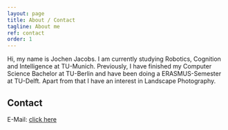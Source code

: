 ```yaml
---
layout: page
title: About / Contact
tagline: About me
ref: contact
order: 1
---
```


Hi, my name is Jochen Jacobs. I am currently studying Robotics, Cognition and Intelligence at TU-Munich. Previously, I have finished my Computer Science Bachelor at TU-Berlin and have been doing a ERASMUS-Semester at TU-Delft. Apart from that I have an interest in Landscape Photography.

## Contact
E-Mail: <a target="_blank" href="https://mailhide.io/e/4WmzJ">click here</a>
